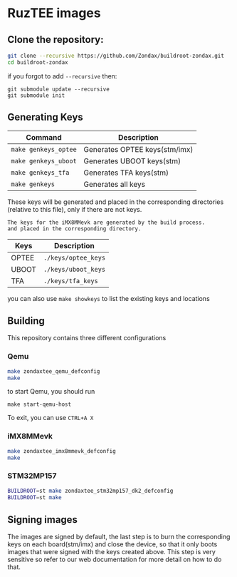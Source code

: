 # RuzTEE images

## Clone the repository:

```bash
git clone --recursive https://github.com/Zondax/buildroot-zondax.git 
cd buildroot-zondax
```

if you forgot to add `--recursive` then:

```
git submodule update --recursive
git submodule init
```

## Generating Keys

| Command              | Description                  |
| -------------------- | -----------------------------|
| `make genkeys_optee` | Generates OPTEE keys(stm/imx)|
| `make genkeys_uboot` | Generates UBOOT keys(stm)    |
| `make genkeys_tfa`   | Generates TFA keys(stm)      |
| `make genkeys`       | Generates all keys           |

These keys will be generated and placed in the corresponding directories (relative to this file),
only if there are not keys.

```note
The keys for the iMX8MMevk are generated by the build process.
and placed in the corresponding directory.
```

| Keys  | Description         |
| ----- | ------------------- |
| OPTEE | `./keys/optee_keys` |
| UBOOT | `./keys/uboot_keys` |
| TFA   | `./keys/tfa_keys`   |

you can also use `make showkeys` to list the existing keys and locations

## Building

This repository contains three different configurations

### Qemu

```bash
make zondaxtee_qemu_defconfig
make
```

to start Qemu, you should run

```
make start-qemu-host
```

To exit, you can use `CTRL+A X`

### iMX8MMevk

```bash
make zondaxtee_imx8mmevk_defconfig
make
```

### STM32MP157

```bash
BUILDROOT=st make zondaxtee_stm32mp157_dk2_defconfig
BUILDROOT=st make
```

## Signing images
The images are signed by default, the last step is to 
burn the corresponding keys on each board(stm/imx) and close the device,
so that it only boots images that were signed with the keys created above.
This step is very sensitive so refer to our web documentation for more
detail on how to do that.


